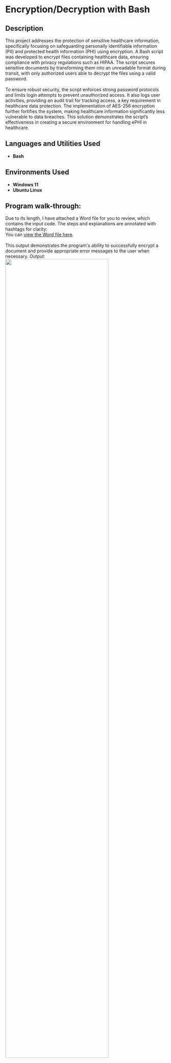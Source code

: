 <h1>Encryption/Decryption with Bash</h1>

<h2>Description</h2>
This project addresses the protection of sensitive healthcare information, specifically focusing on safeguarding personally identifiable information (PII) and protected health information (PHI) using encryption. A Bash script was developed to encrypt files containing healthcare data, ensuring compliance with privacy regulations such as HIPAA. The script secures sensitive documents by transforming them into an unreadable format during transit, with only authorized users able to decrypt the files using a valid password.
<br /><br />
To ensure robust security, the script enforces strong password protocols and limits login attempts to prevent unauthorized access. It also logs user activities, providing an audit trail for tracking access, a key requirement in healthcare data protection. The implementation of AES-256 encryption further fortifies the system, making healthcare information significantly less vulnerable to data breaches. This solution demonstrates the script’s effectiveness in creating a secure environment for handling ePHI in healthcare.
<br />


<h2>Languages and Utilities Used</h2>

- <b>Bash</b>

<h2>Environments Used </h2>

- <b>Windows 11</b>
- <b>Ubuntu Linux</b>

<h2>Program walk-through:</h2>

Due to its length, I have attached a Word file for you to review, which contains the input code. The steps and explanations are annotated with hashtags for clarity: <br/>
You can [view the Word file here](encryptdecrypt.docx).
<br />
<br />
This output demonstrates the program's ability to successfully encrypt a document and provide appropriate error messages to the user when necessary. Output:  <br/>
<img src="https://imgur.com/UKKatM3.png" height="80%" width="80%"/>
<br />
<br />
The script prompts the user for their annual salary, calculates federal tax using conditional statements based on progressive tax brackets, and performs arithmetic operations using the bc command for precise calculations. Input:  <br/>
<img src="https://imgur.com/dMXLP6g.png" height="80%" width="80%"/>
<br />
<br />
The program calculates federal and state taxes, retirement, and Medicare deductions based on the user's input salary. It then subtracts the total deductions from the annual salary to determine the user's monthly take-home pay, which is displayed to the user. Output:  <br/>
<img src="https://imgur.com/wrocr1o.png" height="80%" width="80%"/>
<br />
